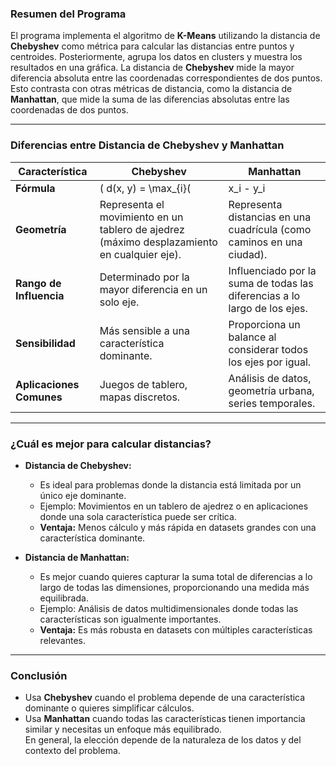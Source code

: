 ### Resumen del Programa

El programa implementa el algoritmo de **K-Means** utilizando la distancia de **Chebyshev** como métrica para calcular las distancias entre puntos y centroides. Posteriormente, agrupa los datos en clusters y muestra los resultados en una gráfica. La distancia de **Chebyshev** mide la mayor diferencia absoluta entre las coordenadas correspondientes de dos puntos. Esto contrasta con otras métricas de distancia, como la distancia de **Manhattan**, que mide la suma de las diferencias absolutas entre las coordenadas de dos puntos.

---

### Diferencias entre Distancia de Chebyshev y Manhattan

| **Característica**         | **Chebyshev**                              | **Manhattan**                              |
|----------------------------|--------------------------------------------|--------------------------------------------|
| **Fórmula**                | \( d(x, y) = \max_{i}(|x_i - y_i|) \)      | \( d(x, y) = \sum_{i}|x_i - y_i| \)        |
| **Geometría**              | Representa el movimiento en un tablero de ajedrez (máximo desplazamiento en cualquier eje). | Representa distancias en una cuadrícula (como caminos en una ciudad). |
| **Rango de Influencia**    | Determinado por la mayor diferencia en un solo eje. | Influenciado por la suma de todas las diferencias a lo largo de los ejes. |
| **Sensibilidad**           | Más sensible a una característica dominante. | Proporciona un balance al considerar todos los ejes por igual. |
| **Aplicaciones Comunes**   | Juegos de tablero, mapas discretos.         | Análisis de datos, geometría urbana, series temporales. |

---

### ¿Cuál es mejor para calcular distancias?

- **Distancia de Chebyshev:**
  - Es ideal para problemas donde la distancia está limitada por un único eje dominante. 
  - Ejemplo: Movimientos en un tablero de ajedrez o en aplicaciones donde una sola característica puede ser crítica.
  - **Ventaja:** Menos cálculo y más rápida en datasets grandes con una característica dominante.

- **Distancia de Manhattan:**
  - Es mejor cuando quieres capturar la suma total de diferencias a lo largo de todas las dimensiones, proporcionando una medida más equilibrada.
  - Ejemplo: Análisis de datos multidimensionales donde todas las características son igualmente importantes.
  - **Ventaja:** Es más robusta en datasets con múltiples características relevantes.

---

### Conclusión

- Usa **Chebyshev** cuando el problema depende de una característica dominante o quieres simplificar cálculos.
- Usa **Manhattan** cuando todas las características tienen importancia similar y necesitas un enfoque más equilibrado.  
En general, la elección depende de la naturaleza de los datos y del contexto del problema.
